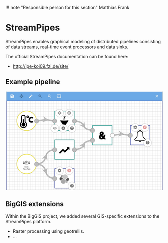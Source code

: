 !!! note "Responsible person for this section"
    Matthias Frank

# StreamPipes

StreamPipes enables graphical modeling of distributed pipelines consisting of data streams,
real-time event processors and data sinks.

The official StreamPipes documentation can be found here:

  - http://ipe-koi09.fzi.de/site/


## Example pipeline
![Pipeline Example](StreamPipes/complex_pipeline.jpg)


## BigGIS extensions
 
Within the BigGIS project, we added several GIS-specific extensions to the StreamPipes platform.

- Raster processing using geotrellis.
- ...